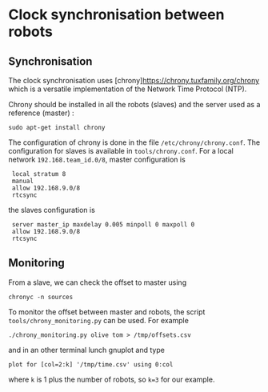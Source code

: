 # Clock synchronisation between robots
## Synchronisation
  The clock synchronisation uses  [chrony]<https://chrony.tuxfamily.org/chrony> which is a versatile implementation of
  the Network Time Protocol (NTP).

  Chrony should be installed in all the robots (slaves) and the server used as a reference (master) :
  
    sudo apt-get install chrony
  
  The configuration of chrony is done in the file `/etc/chrony/chrony.conf`.
  The configuration for slaves is available in `tools/chrony.conf`.
  For a local network `192.168.team_id.0/8`, master configuration is
  
     local stratum 8
     manual
     allow 192.168.9.0/8
     rtcsync
     
 the slaves configuration is
 
     server master_ip maxdelay 0.005 minpoll 0 maxpoll 0
     allow 192.168.9.0/8
     rtcsync
     
## Monitoring
  From a slave, we can check the offset to master using 
  
    chronyc -n sources
    
  To monitor the offset between master and robots, the script `tools/chrony_monitoring.py`
  can be used. For example
  
    ./chrony_monitoring.py olive tom > /tmp/offsets.csv
    
  and in an other terminal lunch gnuplot and type
  
    plot for [col=2:k] '/tmp/time.csv' using 0:col
    
  where `k` is 1 plus the number of robots, so `k=3` for our example.
 

 
  

  
  

